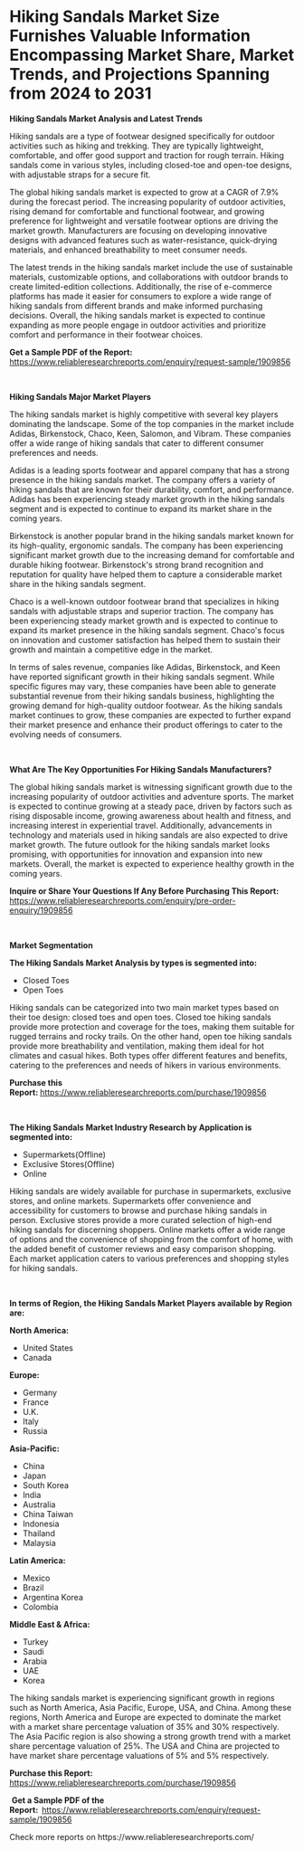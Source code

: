 <p><h1>Hiking Sandals Market Size Furnishes Valuable Information Encompassing Market Share, Market Trends, and Projections Spanning from 2024 to 2031</h1></p><p><strong>Hiking Sandals Market Analysis and Latest Trends</strong></p>
<p><p>Hiking sandals are a type of footwear designed specifically for outdoor activities such as hiking and trekking. They are typically lightweight, comfortable, and offer good support and traction for rough terrain. Hiking sandals come in various styles, including closed-toe and open-toe designs, with adjustable straps for a secure fit.</p><p>The global hiking sandals market is expected to grow at a CAGR of 7.9% during the forecast period. The increasing popularity of outdoor activities, rising demand for comfortable and functional footwear, and growing preference for lightweight and versatile footwear options are driving the market growth. Manufacturers are focusing on developing innovative designs with advanced features such as water-resistance, quick-drying materials, and enhanced breathability to meet consumer needs.</p><p>The latest trends in the hiking sandals market include the use of sustainable materials, customizable options, and collaborations with outdoor brands to create limited-edition collections. Additionally, the rise of e-commerce platforms has made it easier for consumers to explore a wide range of hiking sandals from different brands and make informed purchasing decisions. Overall, the hiking sandals market is expected to continue expanding as more people engage in outdoor activities and prioritize comfort and performance in their footwear choices.</p></p>
<p><strong>Get a Sample PDF of the Report:&nbsp;</strong> <a href="https://www.reliableresearchreports.com/enquiry/request-sample/1909856">https://www.reliableresearchreports.com/enquiry/request-sample/1909856</a></p>
<p>&nbsp;</p>
<p><strong>Hiking Sandals Major Market Players</strong></p>
<p><p>The hiking sandals market is highly competitive with several key players dominating the landscape. Some of the top companies in the market include Adidas, Birkenstock, Chaco, Keen, Salomon, and Vibram. These companies offer a wide range of hiking sandals that cater to different consumer preferences and needs.</p><p>Adidas is a leading sports footwear and apparel company that has a strong presence in the hiking sandals market. The company offers a variety of hiking sandals that are known for their durability, comfort, and performance. Adidas has been experiencing steady market growth in the hiking sandals segment and is expected to continue to expand its market share in the coming years.</p><p>Birkenstock is another popular brand in the hiking sandals market known for its high-quality, ergonomic sandals. The company has been experiencing significant market growth due to the increasing demand for comfortable and durable hiking footwear. Birkenstock's strong brand recognition and reputation for quality have helped them to capture a considerable market share in the hiking sandals segment.</p><p>Chaco is a well-known outdoor footwear brand that specializes in hiking sandals with adjustable straps and superior traction. The company has been experiencing steady market growth and is expected to continue to expand its market presence in the hiking sandals segment. Chaco's focus on innovation and customer satisfaction has helped them to sustain their growth and maintain a competitive edge in the market.</p><p>In terms of sales revenue, companies like Adidas, Birkenstock, and Keen have reported significant growth in their hiking sandals segment. While specific figures may vary, these companies have been able to generate substantial revenue from their hiking sandals business, highlighting the growing demand for high-quality outdoor footwear. As the hiking sandals market continues to grow, these companies are expected to further expand their market presence and enhance their product offerings to cater to the evolving needs of consumers.</p></p>
<p>&nbsp;</p>
<p><strong>What Are The Key Opportunities For Hiking Sandals Manufacturers?</strong></p>
<p><p>The global hiking sandals market is witnessing significant growth due to the increasing popularity of outdoor activities and adventure sports. The market is expected to continue growing at a steady pace, driven by factors such as rising disposable income, growing awareness about health and fitness, and increasing interest in experiential travel. Additionally, advancements in technology and materials used in hiking sandals are also expected to drive market growth. The future outlook for the hiking sandals market looks promising, with opportunities for innovation and expansion into new markets. Overall, the market is expected to experience healthy growth in the coming years.</p></p>
<p><strong>Inquire or Share Your Questions If Any Before Purchasing This Report:</strong> <a href="https://www.reliableresearchreports.com/enquiry/pre-order-enquiry/1909856">https://www.reliableresearchreports.com/enquiry/pre-order-enquiry/1909856</a></p>
<p>&nbsp;</p>
<p><strong>Market Segmentation</strong></p>
<p><strong>The Hiking Sandals Market Analysis by types is segmented into:</strong></p>
<p><ul><li>Closed Toes</li><li>Open Toes</li></ul></p>
<p><p>Hiking sandals can be categorized into two main market types based on their toe design: closed toes and open toes. Closed toe hiking sandals provide more protection and coverage for the toes, making them suitable for rugged terrains and rocky trails. On the other hand, open toe hiking sandals provide more breathability and ventilation, making them ideal for hot climates and casual hikes. Both types offer different features and benefits, catering to the preferences and needs of hikers in various environments.</p></p>
<p><strong>Purchase this Report:&nbsp;</strong><a href="https://www.reliableresearchreports.com/purchase/1909856">https://www.reliableresearchreports.com/purchase/1909856</a></p>
<p>&nbsp;</p>
<p><strong>The Hiking Sandals Market Industry Research by Application is segmented into:</strong></p>
<p><ul><li>Supermarkets(Offline)</li><li>Exclusive Stores(Offline)</li><li>Online</li></ul></p>
<p><p>Hiking sandals are widely available for purchase in supermarkets, exclusive stores, and online markets. Supermarkets offer convenience and accessibility for customers to browse and purchase hiking sandals in person. Exclusive stores provide a more curated selection of high-end hiking sandals for discerning shoppers. Online markets offer a wide range of options and the convenience of shopping from the comfort of home, with the added benefit of customer reviews and easy comparison shopping. Each market application caters to various preferences and shopping styles for hiking sandals.</p></p>
<p>&nbsp;</p>
<p><strong>In terms of Region, the Hiking Sandals Market Players available by Region are:</strong></p>
<p>
    <p> <strong> North America: </strong>
        <ul>
            <li>United States</li>
            <li>Canada</li>
        </ul>
        </p> 
    <p> <strong> Europe: </strong>
        <ul>
            <li>Germany</li>
            <li>France</li>
            <li>U.K.</li>
            <li>Italy</li>
            <li>Russia</li>
        </ul>
        </p> 
    <p> <strong> Asia-Pacific: </strong>
        <ul>
            <li>China</li>
            <li>Japan</li>
            <li>South Korea</li>
            <li>India</li>
            <li>Australia</li>
            <li>China Taiwan</li>
            <li>Indonesia</li>
            <li>Thailand</li>
            <li>Malaysia</li>
        </ul>
        </p> 
    <p> <strong> Latin America: </strong>
        <ul>
            <li>Mexico</li>
            <li>Brazil</li>
            <li>Argentina Korea</li>
            <li>Colombia</li>
        </ul>
        </p> 
    <p> <strong> Middle East & Africa: </strong>
        <ul>
            <li>Turkey</li>
            <li>Saudi</li>
            <li>Arabia</li>
            <li>UAE</li>
            <li>Korea</li>
        </ul>
    </p>
    </p>
<p><p>The hiking sandals market is experiencing significant growth in regions such as North America, Asia Pacific, Europe, USA, and China. Among these regions, North America and Europe are expected to dominate the market with a market share percentage valuation of 35% and 30% respectively. The Asia Pacific region is also showing a strong growth trend with a market share percentage valuation of 25%. The USA and China are projected to have market share percentage valuations of 5% and 5% respectively.</p></p>
<p><strong>Purchase this Report: </strong><a href="https://www.reliableresearchreports.com/purchase/1909856">https://www.reliableresearchreports.com/purchase/1909856</a></p>
<p>&nbsp;<strong>Get a Sample PDF of the Report:&nbsp;&nbsp;</strong><a href="https://www.reliableresearchreports.com/enquiry/request-sample/1909856">https://www.reliableresearchreports.com/enquiry/request-sample/1909856</a></p>
<p><strong></strong></p>
<p>Check more reports on https://www.reliableresearchreports.com/</p>